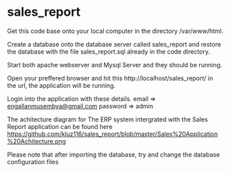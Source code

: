 # sales_report
Get this code base onto your local computer in the directory /var/www/html.

Create a database onto the database server called sales_report and restore the database with the file sales_report.sql already in the code directory.

Start both apache webserver and Mysql Server and they should be running.

Open your preffered browser and hit this http://localhost/sales_report/ in the url, the application will be running.

Login into the application with these details.
email => engallanmusembya@gmail.com
password => admin

The achitecture diagram for The ERP system intergrated with the Sales Report application can be found here https://github.com/kluz116/sales_report/blob/master/Sales%20Application%20Achitecture.png

Please note that after importing the database, try and change the database configuration files

